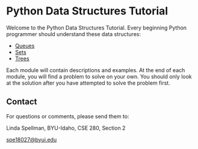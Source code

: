 
# Python Data Structures Tutorial

Welcome to the Python Data Structures Tutorial.  Every beginning Python programmer should understand these data structures:

- [Queues](1-queues.md)
- [Sets](2-set.md)
- [Trees](3-tree.md)

Each module will contain descriptions and examples.  At the end of each module, you will find a problem to solve on your own.  You should only look at the solution after you have attempted to solve the problem first.

## Contact

For questions or comments, please send them to:

Linda Spellman, BYU-Idaho, CSE 280, Section 2

spe18027@byui.edu
